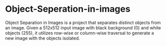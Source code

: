 # Object-Seperation-in-images
Object Separation in Images is a project that separates distinct objects from an image. Given a 512x512 input image with black background (0) and white objects (255), it utilizes row-wise or column-wise traversal to generate a new image with the objects isolated.

